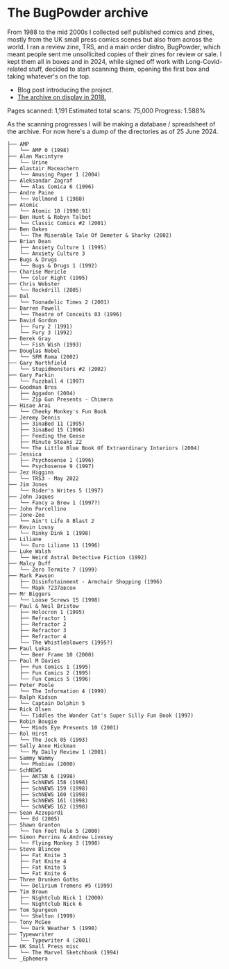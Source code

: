 # The BugPowder archive

From 1988 to the mid 2000s I collected self published comics and zines, mostly from the UK small press comics scenes but also from across the world. I ran a review zine, TRS, and a main order distro, BugPowder, which meant people sent me unsollicited copies of their zines for review or sale. I kept them all in boxes and in 2024, while signed off work with Long-Covid-related stuff, decided to start scanning them, opening the first box and taking whatever's on the top. 

- Blog post introducing the project.
- [The archive on display in 2018.](https://art.peteashton.com/OZA/)

Pages scanned: 1,191 
Estimated total scans: 75,000
Progress: 1.588%

As the scanning progresses I will be making a database / spreadsheet of the archive. For now here's a dump of the directories as of 25 June 2024.

```
├── AMP
│   └── AMP 0 (1998)
├── Alan Macintyre
│   └── Urine
├── Alastair Maceachern
│   └── Amusing Paper 1 (2004)
├── Aleksandar Zograf
│   └── Alas Comica 6 (1996)
├── Andre Paine
│   └── Vollmond 1 (1988)
├── Atomic
│   └── Atomic 10 (1990:91)
├── Ben Hunt & Robyn Talbot
│   └── Classic Comics #2 (2001)
├── Ben Oakes
│   └── The Miserable Tale Of Demeter & Sharky (2002)
├── Brian Dean
│   ├── Anxiety Culture 1 (1995)
│   └── Anxiety Culture 3
├── Bugs & Drugs
│   └── Bugs & Drugs 1 (1992)
├── Charise Mericle
│   └── Color Right (1995)
├── Chris Webster
│   └── Rockdrill (2005)
├── Dal
│   └── Toonadelic Times 2 (2001)
├── Darren Powell
│   └── Theatre of Conceits 03 (1996)
├── David Gordon
│   ├── Fury 2 (1991)
│   └── Fury 3 (1992)
├── Derek Gray
│   └── Fish Wish (1993)
├── Douglas Nobel
│   └── SFM Roma (2002)
├── Gary Northfield
│   └── Stupidmonsters #2 (2002)
├── Gary Parkin
│   └── Fuzzball 4 (1997)
├── Goodman Bros
│   ├── Aggadon (2004)
│   └── Zip Gun Presents - Chimera
├── Hisae Arai
│   └── Cheeky Monkey's Fun Book
├── Jeremy Dennis
│   ├── 3inaBed 11 (1995)
│   ├── 3inaBed 15 (1996)
│   ├── Feeding the Geese
│   ├── Minute Steaks 22
│   └── The Little Blue Book Of Extraordinary Interiors (2004)
├── Jessica
│   ├── Psychosense 1 (1996)
│   └── Psychosense 9 (1997)
├── Jez Higgins
│   └── TRS3 - May 2022
├── Jim Jones
│   └── Rider's Writes 5 (1997)
├── John Jaques
│   └── Fancy a Brew 1 (1997?)
├── John Porcellino
├── Jone-Zee
│   └── Ain't Life A Blast 2
├── Kevin Lousy
│   └── Rinky Dink 1 (1998)
├── Liliane
│   └── Euro Liliane 11 (1996)
├── Luke Walsh
│   └── Weird Astral Detective Fiction (1992)
├── Malcy Duff
│   └── Zero Termite 7 (1999)
├── Mark Pawson
│   ├── Disinfotainment - Armchair Shopping (1996)
│   └── Mapk ?237aвcoн
├── Mr Biggers
│   └── Loose Screws 15 (1998)
├── Paul & Neil Bristow
│   ├── Holocron 1 (1995)
│   ├── Refractor 1
│   ├── Refractor 2
│   ├── Refractor 3
│   ├── Refractor 4
│   └── The Whistleblowers (1995?)
├── Paul Lukas
│   └── Beer Frame 10 (2000)
├── Paul M Davies
│   ├── Fun Comics 1 (1995)
│   ├── Fun Comics 2 (1995)
│   └── Fun Comics 5 (1996)
├── Peter Poole
│   └── The Information 4 (1999)
├── Ralph Kidson
│   └── Captain Dolphin 5
├── Rick Olsen
│   └── Tiddles the Wonder Cat's Super Silly Fun Book (1997)
├── Robin Bougie
│   └── Minds Eye Presents 10 (2001)
├── Rol Hirst
│   └── The Jock 05 (1993)
├── Sally Anne Hickman
│   └── My Daily Review 1 (2001)
├── Sammy Wammy
│   └── Phobias (2000)
├── SchNEWS
│   ├── AKTSN 6 (1998)
│   ├── SchNEWS 158 (1998)
│   ├── SchNEWS 159 (1998)
│   ├── SchNEWS 160 (1998)
│   ├── SchNEWS 161 (1998)
│   └── SchNEWS 162 (1998)
├── Sean Azzopardi
│   └── Ed (2005)
├── Shawn Granton
│   └── Ten Foot Rule 5 (2000)
├── Simon Perrins & Andrew Livesey
│   └── Flying Monkey 3 (1998)
├── Steve Blincoe
│   ├── Fat Knite 3
│   ├── Fat Knite 4
│   ├── Fat Knite 5
│   └── Fat Knite 6
├── Three Drunken Goths
│   └── Delirium Tremens #5 (1999)
├── Tim Brown
│   ├── Nightclub Nick 1 (2000)
│   └── Nightclub Nick 6
├── Tom Spurgeon
│   └── Shelton (1999)
├── Tony McGee
│   └── Dark Weather 5 (1998)
├── Typewwriter
│   └── Typewriter 4 (2001)
├── UK Small Press misc
│   └── The Marvel Sketchbook (1994)
└── _Ephemera
```
